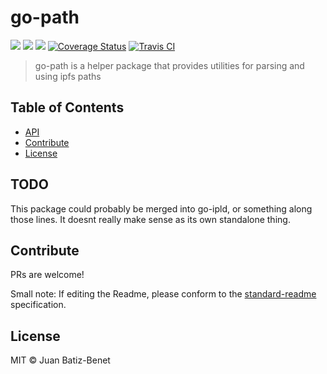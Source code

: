 go-path
==================

[![](https://img.shields.io/badge/made%20by-Protocol%20Labs-blue.svg?style=flat-square)](http://ipn.io)
[![](https://img.shields.io/badge/project-IPFS-blue.svg?style=flat-square)](http://ipfs.io/)
[![](https://img.shields.io/badge/freenode-%23ipfs-blue.svg?style=flat-square)](http://webchat.freenode.net/?channels=%23ipfs)
[![Coverage Status](https://codecov.io/gh/ipfs/go-path/branch/master/graph/badge.svg)](https://codecov.io/gh/ipfs/go-path/branch/master)
[![Travis CI](https://travis-ci.org/ipfs/go-path.svg?branch=master)](https://travis-ci.org/ipfs/go-path)

> go-path is a helper package that provides utilities for parsing and using ipfs paths


## Table of Contents

- [API](#api)
- [Contribute](#contribute)
- [License](#license)

## TODO

This package could probably be merged into go-ipld, or something along those lines. It
doesnt really make sense as its own standalone thing.

## Contribute

PRs are welcome!

Small note: If editing the Readme, please conform to the [standard-readme](https://github.com/RichardLitt/standard-readme) specification.

## License

MIT © Juan Batiz-Benet
